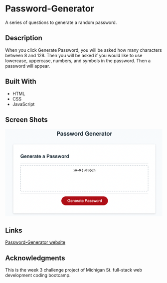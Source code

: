 # Password-Generator
A series of questions to generate a random password.

## Description
When you click Generate Password, you will be asked how many characters between 8 and 128. Then you will be asked if you would like to use lowercase, uppercase, numbers, and symbols in the password. Then a password will appear.

## Built With
* HTML
* CSS
* JavaScript

## Screen Shots
![Password-Generator screen shot](https://github.com/sper0054/Password-Generator/blob/main/Screen%20Shot%202021-12-14%20at%202.48.10%20PM.png)

## Links
[Password-Generator website](https://sper0054.github.io/Portfolio/)

## Acknowledgments
This is the week 3 challenge project of Michigan St. full-stack web development coding bootcamp.
